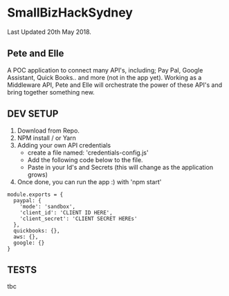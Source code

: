 # SmallBizHackSydney

Last Updated 20th May 2018.

## Pete and Elle

A POC application to connect many API's, including; Pay Pal, Google Assistant, Quick Books.. and more (not in the app yet).
Working as a Middleware API, Pete and Elle will orchestrate the power of these API's and bring together something new.

## DEV SETUP

1. Download from Repo.
2. NPM install / or Yarn
3. Adding your own API credentials
   - create a file named: 'credentials-config.js'
   - Add the following code below to the file.
   - Paste in your Id's and Secrets (this will change as the application grows)
4. Once done, you can run the app :) with 'npm start'

~~~~
module.exports = {
  paypal: {
    'mode': 'sandbox',
    'client_id': 'CLIENT ID HERE',
    'client_secret': 'CLIENT SECRET HEREs'
  },
  quickbooks: {},
  aws: {},
  google: {}
}
~~~~

## TESTS

tbc
